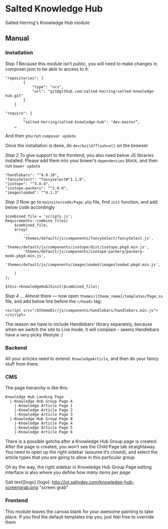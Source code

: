 # Salted Knowledge Hub
Salted Herring's Knowledge Hub module

## Manual
### Installation

*Step 1*
Because this module isn’t public, you will need to make changes in composer.json to be able to access to it:

```
"repositories": [
        {
            "type": "vcs",
            "url": "git@github.com:salted-herring/salted-knowledge-hub.git"
        }
    ]
```

```
"require": {
        …
        "salted-herring/salted-knowledge-hub": "dev-master”,
    …
```

And then you run `composer update`

Once the installation is done, do `dev/build?flush=all`  on the browser

*Step 2*
To give support to the frontend, you also need below JS libraries installed. Please add them into your bower’s `dependencies` block, and then run `bower update`

```
"handlebars": "^4.0.10",
"fancySelect": "fancyselect#^1.1.0",
"isotope": "^3.0.4",
"isotope-packery": "^2.0.0",
"imagesloaded": "^4.1.3"
```

*Step 3*
Now go to `mainsite/code/Page.php` file, find `init` function, and add below code accordingly

```
$combined_file = 'scripts.js';
Requirements::combine_files(
    $combined_file,
    array(
        ...
        'themes/default/js/components/fancySelect/fancySelect.js',
        'themes/default/js/components/isotope/dist/isotope.pkgd.min.js',
        'themes/default/js/components/isotope-packery/packery-mode.pkgd.min.js',
        'themes/default/js/components/imagesloaded/imagesloaded.pkgd.min.js',
        ...
    )
);

$this->KnowledgeHubJSinit($combined_file);
```

*Step 4*
… Almost there — now open `themes/[theme_name]/templates/Page.ss` file, and add below line before the `</head>` tag:

```
<script src="/$themeDir/js/components/handlebars/handlebars.min.js"></script>
```

The reason we have to include Handlebars’ library separately, because when we switch the site to Live mode, it will complain - seems Handlebars have a very picky lifestyle :/

### Backend
All your articles need to extend: `KnowledgeArticle`, and then do your fancy stuff from there.

### CMS
The page hierarchy is like this:
```
Knowledge Hub Landing Page
  |-Knowledge Hub Group Page A
    |-Knowledge Article Page 1
    |-Knowledge Article Page 2
    |-Knowledge Article Page 3
  |-Knowledge Hub Group Page B
    |-Knowledge Article Page 4
    |-Knowledge Article Page 5
    |-Knowledge Article Page 6
```

There is a possible gotcha after a Knowledge Hub Group page is created:
After the page is created, you won’t see the Child Page tab straightaway. You need to open up the right sidebar (assume it’s closed), and select the article types that you are going to allow in this particular group

Oh by the way, the right sidebar in Knowledge Hub Group Page editing interface is also where you define _how many items per page_

![alt text][logo]
[logo]: http://lol.saltydev.com/knowledge-hub-screengrab.png "screen grab"


### Frontend
This module leaves the canvas blank for your awesome painting to take place. If you find the default templates trip you, just feel free to override them

